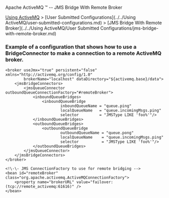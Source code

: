 Apache ActiveMQ ™ -- JMS Bridge With Remote Broker 

[Using ActiveMQ](../../using-activemq.md) > [User Submitted Configurations](../../Using ActiveMQ/user-submitted-configurations.md) > [JMS Bridge With Remote Broker](../../Using ActiveMQ/User Submitted Configurations/jms-bridge-with-remote-broker.md)


### Example of a configuration that shows how to use a BridgeConnector to make a connection to a remote ActiveMQ broker.

<beans>
    <!\-\- Allows us to use system properties as variables in this configuration file -->
    <bean class="org.springframework.beans.factory.config.PropertyPlaceholderConfigurer"/>

    <broker useJmx="true" persistent="false" xmlns="http://activemq.org/config/1.0"
            brokerName="localhost" dataDirectory="${activemq.base}/data">
        <jmsBridgeConnectors>
            <jmsQueueConnector outboundQueueConnectionFactory="#remoteBroker">
                <inboundQueueBridges>
                    <inboundQueueBridge
                            inboundQueueName = "queue.ping"
                            localQueueName   = "queue.incomingMsgs.ping"
                            selector         = "JMSType LIKE 'foo%'"/>
                </inboundQueueBridges>
                <outboundQueueBridges>
                    <outboundQueueBridge
                            outboundQueueName = "queue.pong"
                            localQueueName    = "queue.incomingMsgs.ping"
                            selector          = "JMSType LIKE 'foo%'"/>
                </outboundQueueBridges>
            </jmsQueueConnector>
        </jmsBridgeConnectors>
    </broker>

    <!\-\- JMS ConnectionFactory to use for remote bridging -->
    <bean id="remoteBroker" class="org.apache.activemq.ActiveMQConnectionFactory">
        <property name="brokerURL" value="failover:(tcp://remote_activemq:61616)" />
    </bean>
</beans>

